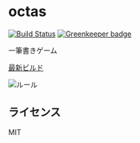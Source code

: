 # octas

[![Build Status](https://travis-ci.org/tsg-ut/octas.svg?branch=master)](https://travis-ci.org/tsg-ut/octas)
[![Greenkeeper badge](https://badges.greenkeeper.io/tsg-ut/octas.svg)](https://greenkeeper.io/)

一筆書きゲーム

[最新ビルド](https://kurgm.github.io/octas/)

![ルール](https://pbs.twimg.com/media/CrMVr-vUIAAfpEY.png:orig)

## ライセンス
MIT
